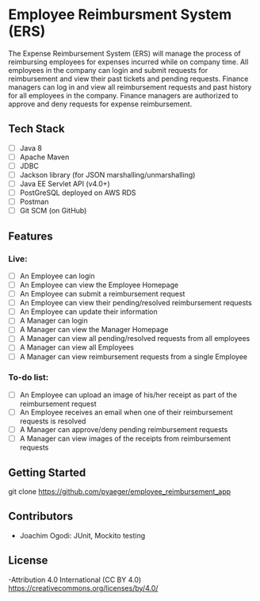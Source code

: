 # Employee Reimbursment System (ERS)

The Expense Reimbursement System (ERS) will manage the process of reimbursing employees for expenses incurred while on company time. All employees in the company can login and submit requests for reimbursement and view their past tickets and pending requests. Finance managers can log in and view all reimbursement requests and past history for all employees in the company. Finance managers are authorized to approve and deny requests for expense reimbursement.

## Tech Stack
- [ ] Java 8
- [ ] Apache Maven
- [ ] JDBC
- [ ] Jackson library (for JSON marshalling/unmarshalling)
- [ ] Java EE Servlet API (v4.0+)
- [ ] PostGreSQL deployed on AWS RDS
- [ ] Postman
- [ ] Git SCM (on GitHub)

## Features 
### Live:
- [ ] An Employee can login
- [ ] An Employee can view the Employee Homepage
- [ ] An Employee can submit a reimbursement request
- [ ] An Employee can view their pending/resolved reimbursement requests
- [ ] An Employee can update their information
- [ ] A Manager can login
- [ ] A Manager can view the Manager Homepage
- [ ] A Manager can view all pending/resolved requests from all employees
- [ ] A Manager can view all Employees
- [ ] A Manager can view reimbursement requests from a single Employee 
### To-do list:
- [ ] An Employee can upload an image of his/her receipt as part of the reimbursement request 
- [ ] An Employee receives an email when one of their reimbursement requests is resolved
- [ ] A Manager can approve/deny pending reimbursement requests
- [ ] A Manager can view images of the receipts from reimbursement requests

## Getting Started

git clone https://github.com/pyaeger/employee_reimbursement_app

## Contributors
- Joachim Ogodi: JUnit, Mockito testing

## License
-Attribution 4.0 International (CC BY 4.0) https://creativecommons.org/licenses/by/4.0/
